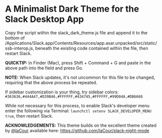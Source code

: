 

# A Minimalist Dark Theme for the Slack Desktop App

Copy the script within the slack_dark_theme.js file and append it to the bottom of /Applications/Slack.app/Contents/Resources/app.asar.unpacked/src/static/ssb-interop.js, beneath the existing code contained within the file, then restart Slack.

**QUICKTIP:** In Finder (Mac), press Shift + Command + G and paste in the above path into the field and press Go.

**NOTE:** When Slack updates, it's not uncommon for this file to be changed, requiring that the above process be repeated.

If sidebar customization is your thing, try sidebar colors: `#363636,#444A47,#D39B46,#FFFFFF,#434745,#FFFFFF,#99D04A,#DB6668`

While not necessary for this process, to enable Slack's developer menu enter the following via Terminal: `launchctl setenv SLACK_DEVELOPER_MENU true`, then restart Slack.

**ACKNOWLEDGEMENTS:**
This theme builds on the excellent theme created by [@laCour](https://github.com/laCour/) available here: https://github.com/laCour/slack-night-mode
